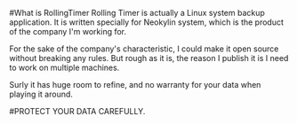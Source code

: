 #What is RollingTimer
Rolling Timer is actually a Linux system backup application. It is written specially for Neokylin system, which is the product of the company I'm working for.

For the sake of the company's characteristic, I could make it open source without breaking any rules. But rough as it is, the reason I publish it is I need to work on multiple machines.

Surly it has huge room to refine, and no warranty for your data when playing it around. 

#PROTECT YOUR DATA CAREFULLY.